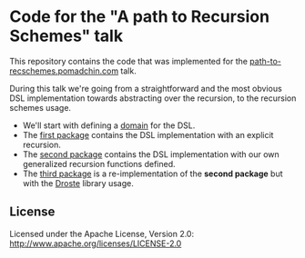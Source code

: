 # Code for the "A path to Recursion Schemes" talk

This repository contains the code that was implemented for the [path-to-recschemes.pomadchin.com](https://path-to-recschemes.pomadchin.com/) talk.

During this talk we're going from a straightforward and the most obvious 
DSL implementation towards abstracting over the recursion, to the recursion schemes usage. 

* We'll start with defining a [domain](./src/main/scala/com/pomadchin/domain) for the DSL.
* The [first package](./src/main/scala/com/pomadchin/language/first) contains the 
DSL implementation with an explicit recursion. 
* The [second package](./src/main/scala/com/pomadchin/language/second)
contains the DSL implementation with our own generalized recursion functions defined. 
* The [third package](./src/main/scala/com/pomadchin/language/third) 
is a re-implementation of the **second package** but with the [Droste](https://github.com/higherkindness/droste) library usage. 

## License

Licensed under the Apache License, Version 2.0: http://www.apache.org/licenses/LICENSE-2.0
